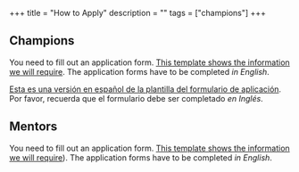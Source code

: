 +++
title = "How to Apply"
description = ""
tags = ["champions"]
+++


## Champions

You need to fill out an application form. [This template shows the information we will require](/champions/files/champions_template). The application forms have to be completed _in English_.

[Esta es una versión en español de la plantilla del formulario de aplicación](/champions/files/champions_template_es).  Por favor, recuerda que el formulario debe ser completado _en Inglés_.

## Mentors

You need to fill out an application form. [This template shows the information we will require](/champions/files/mentors_champions_template)). The application forms have to be completed _in English_.
